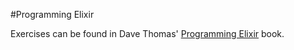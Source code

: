 #Programming Elixir

Exercises can be found in Dave Thomas' [Programming Elixir](https://pragprog.com/book/elixir12/programming-elixir-1-2) book.
